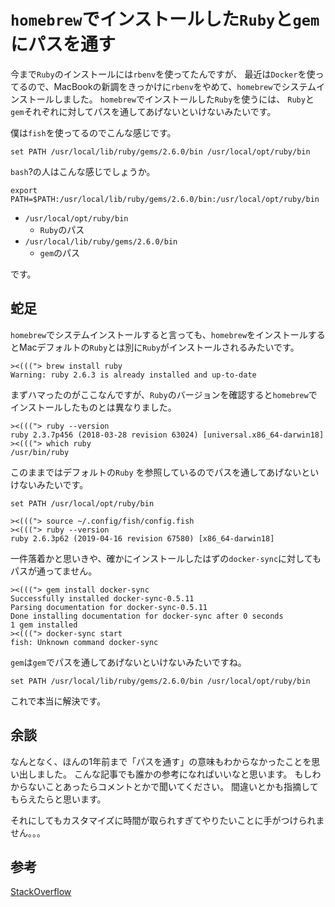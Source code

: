 # `homebrew`でインストールした`Ruby`と`gem`にパスを通す

今まで`Ruby`のインストールには`rbenv`を使ってたんですが、
最近は`Docker`を使ってるので、MacBookの新調をきっかけに`rbenv`をやめて、`homebrew`でシステムインストールしました。
`homebrew`でインストールした`Ruby`を使うには、
`Ruby`と`gem`それぞれに対してパスを通してあげないといけないみたいです。

僕は`fish`を使ってるのでこんな感じです。

```fish:~/.config/fish/config.fish
set PATH /usr/local/lib/ruby/gems/2.6.0/bin /usr/local/opt/ruby/bin 
```

`bash`?の人はこんな感じでしょうか。

```sh:~/.bashrc
export PATH=$PATH:/usr/local/lib/ruby/gems/2.6.0/bin:/usr/local/opt/ruby/bin 
```

- `/usr/local/opt/ruby/bin`
  - `Ruby`のパス
- `/usr/local/lib/ruby/gems/2.6.0/bin`
  - `gem`のパス

です。

## 蛇足

`homebrew`でシステムインストールすると言っても、`homebrew`をインストールするとMacデフォルトの`Ruby`とは別に`Ruby`がインストールされるみたいです。

```sh:Terminal
><((("> brew install ruby
Warning: ruby 2.6.3 is already installed and up-to-date
```

まずハマったのがここなんですが、`Ruby`のバージョンを確認すると`homebrew`でインストールしたものとは異なりました。

```sh:Terminal
><((("> ruby --version
ruby 2.3.7p456 (2018-03-28 revision 63024) [universal.x86_64-darwin18]
><((("> which ruby
/usr/bin/ruby
```

このままではデフォルトの`Ruby` を参照しているのでパスを通してあげないといけないみたいです。

```fish:~/.config/fish/config.fish
set PATH /usr/local/opt/ruby/bin
```

```sh:Terminal
><((("> source ~/.config/fish/config.fish
><((("> ruby --version
ruby 2.6.3p62 (2019-04-16 revision 67580) [x86_64-darwin18]
```

一件落着かと思いきや、確かにインストールしたはずの`docker-sync`に対してもパスが通ってません。

```sh:Terminal
><((("> gem install docker-sync
Successfully installed docker-sync-0.5.11
Parsing documentation for docker-sync-0.5.11
Done installing documentation for docker-sync after 0 seconds
1 gem installed
><((("> docker-sync start
fish: Unknown command docker-sync
```

`gem`は`gem`でパスを通してあげないといけないみたいですね。

```fish:~/.config/fish/config.fish
set PATH /usr/local/lib/ruby/gems/2.6.0/bin /usr/local/opt/ruby/bin
```

これで本当に解決です。

## 余談

なんとなく、ほんの1年前まで「パスを通す」の意味もわからなかったことを思い出しました。
こんな記事でも誰かの参考になればいいなと思います。
もしわからないことあったらコメントとかで聞いてください。
間違いとかも指摘してもらえたらと思います。

それにしてもカスタマイズに時間が取られすぎてやりたいことに手がつけられません。。。

## 参考

[StackOverflow](https://stackoverflow.com/questions/6482738/installing-ruby-gems-not-working-with-home-brew)
